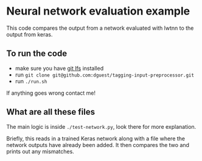 Neural network evaluation example
=================================

This code compares the output from a network evaluated with lwtnn to
the output from keras.

To run the code
---------------

 - make sure you have [git lfs][1] installed
 - run `git clone git@github.com:dguest/tagging-input-preprocessor.git`
 - run `./run.sh`

If anything goes wrong contact me!

What are all these files
------------------------

The main logic is inside `./test-network.py`, look there for more
explanation.

Briefly, this reads in a trained Keras network along with a file where
the network outputs have already been added. It then compares the two
and prints out any mismatches.

[1]: https://git-lfs.github.com/
